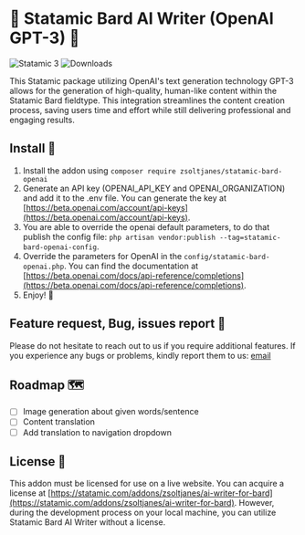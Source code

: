 # 🤖 Statamic Bard AI Writer (OpenAI GPT-3) 🤖

![Statamic 3](https://img.shields.io/badge/Statamic-3.0+-FF269E?link=https://statamic.com)
![Downloads](https://badgen.net/packagist/dt/zsoltjanes/statamic-bard-openai)

This Statamic package utilizing OpenAI's text generation technology GPT-3 allows for the generation of high-quality, human-like content within the Statamic Bard fieldtype. This integration streamlines the content creation process, saving users time and effort while still delivering professional and engaging results.

## Install 🔧

1. Install the addon using `composer require zsoltjanes/statamic-bard-openai`
2. Generate an API key (OPENAI_API_KEY and OPENAI_ORGANIZATION) and add it to the .env file. You can generate the key at [https://beta.openai.com/account/api-keys](https://beta.openai.com/account/api-keys).
3. You are able to override the openai default parameters, to do that publish the config file: `php artisan vendor:publish --tag=statamic-bard-openai-config`.
4. Override the parameters for OpenAI in the `config/statamic-bard-openai.php`. You can find the documentation at [https://beta.openai.com/docs/api-reference/completions](https://beta.openai.com/docs/api-reference/completions).
5. Enjoy! 🎉

## Feature request, Bug, issues report 🐛

Please do not hesitate to reach out to us if you require additional features. If you experience any bugs or problems, kindly report them to us: [email](mailto:zsolt.janes@gmail.com)

## Roadmap 🗺️

- [ ] Image generation about given words/sentence
- [ ] Content translation
- [ ] Add translation to navigation dropdown

## License 📝

This addon must be licensed for use on a live website. You can acquire a license at [https://statamic.com/addons/zsoltjanes/ai-writer-for-bard](https://statamic.com/addons/zsoltjanes/ai-writer-for-bard).
However, during the development process on your local machine, you can utilize Statamic Bard AI Writer without a license.
